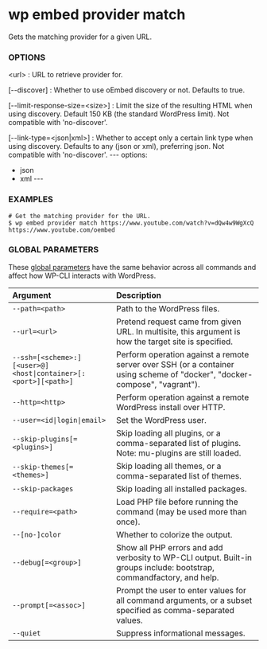 # wp embed provider match

Gets the matching provider for a given URL.

### OPTIONS

&lt;url&gt;
: URL to retrieve provider for.

[\--discover]
: Whether to use oEmbed discovery or not. Defaults to true.

[\--limit-response-size=&lt;size&gt;]
: Limit the size of the resulting HTML when using discovery. Default 150 KB (the standard WordPress limit). Not compatible with 'no-discover'.

[\--link-type=&lt;json|xml&gt;]
: Whether to accept only a certain link type when using discovery. Defaults to any (json or xml), preferring json. Not compatible with 'no-discover'.
\---
options:
  - json
  - xml
\---

### EXAMPLES

    # Get the matching provider for the URL.
    $ wp embed provider match https://www.youtube.com/watch?v=dQw4w9WgXcQ
    https://www.youtube.com/oembed

### GLOBAL PARAMETERS

These [global parameters](https://make.wordpress.org/cli/handbook/config/) have the same behavior across all commands and affect how WP-CLI interacts with WordPress.

| **Argument**    | **Description**              |
|:----------------|:-----------------------------|
| `--path=<path>` | Path to the WordPress files. |
| `--url=<url>` | Pretend request came from given URL. In multisite, this argument is how the target site is specified. |
| `--ssh=[<scheme>:][<user>@]<host\|container>[:<port>][<path>]` | Perform operation against a remote server over SSH (or a container using scheme of "docker", "docker-compose", "vagrant"). |
| `--http=<http>` | Perform operation against a remote WordPress install over HTTP. |
| `--user=<id\|login\|email>` | Set the WordPress user. |
| `--skip-plugins[=<plugins>]` | Skip loading all plugins, or a comma-separated list of plugins. Note: mu-plugins are still loaded. |
| `--skip-themes[=<themes>]` | Skip loading all themes, or a comma-separated list of themes. |
| `--skip-packages` | Skip loading all installed packages. |
| `--require=<path>` | Load PHP file before running the command (may be used more than once). |
| `--[no-]color` | Whether to colorize the output. |
| `--debug[=<group>]` | Show all PHP errors and add verbosity to WP-CLI output. Built-in groups include: bootstrap, commandfactory, and help. |
| `--prompt[=<assoc>]` | Prompt the user to enter values for all command arguments, or a subset specified as comma-separated values. |
| `--quiet` | Suppress informational messages. |
